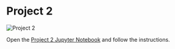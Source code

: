 # Project 2

![Project 2](https://github.com/PGE323M/project2/workflows/.github/workflows/main.yml/badge.svg)

Open the [Project 2 Jupyter Notebook](project2.ipynb) and follow the instructions.
